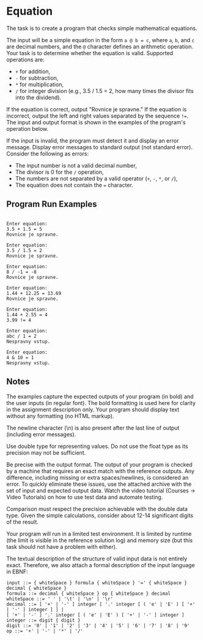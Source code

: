 # Equation

The task is to create a program that checks simple mathematical equations.

The input will be a simple equation in the form `a @ b = c`, where `a`, `b`, and `c` are decimal numbers, and the `@` character defines an arithmetic operation. Your task is to determine whether the equation is valid. Supported operations are:

- `+` for addition,
- `-` for subtraction,
- `*` for multiplication,
- `/` for integer division (e.g., 3.5 / 1.5 = 2, how many times the divisor fits into the dividend).

If the equation is correct, output "Rovnice je spravne." If the equation is incorrect, output the left and right values separated by the sequence `!=`. The input and output format is shown in the examples of the program's operation below.

If the input is invalid, the program must detect it and display an error message. Display error messages to standard output (not standard error). Consider the following as errors:

- The input number is not a valid decimal number,
- The divisor is 0 for the `/` operation,
- The numbers are not separated by a valid operator (`+`, `-`, `*`, or `/`),
- The equation does not contain the `=` character.

## Program Run Examples

```text

Enter equation:
3.5 + 1.5 = 5
Rovnice je spravne.

Enter equation:
3.5 / 1.5 = 2
Rovnice je spravne.

Enter equation:
8 / -1 = -8
Rovnice je spravne.

Enter equation:
1.44 + 12.25 = 13.69
Rovnice je spravne.

Enter equation:
1.44 + 2.55 = 4
3.99 != 4

Enter equation:
abc / 1 = 2
Nespravny vstup.

Enter equation:
4 & 10 = 1
Nespravny vstup.

```


## Notes

The examples capture the expected outputs of your program (in bold) and the user inputs (in regular font). The bold formatting is used here for clarity in the assignment description only. Your program should display text without any formatting (no HTML markup).

The newline character (\n) is also present after the last line of output (including error messages).

Use double type for representing values. Do not use the float type as its precision may not be sufficient.

Be precise with the output format. The output of your program is checked by a machine that requires an exact match with the reference outputs. Any difference, including missing or extra spaces/newlines, is considered an error. To quickly eliminate these issues, use the attached archive with the set of input and expected output data. Watch the video tutorial (Courses -> Video Tutorials) on how to use test data and automate testing.

Comparison must respect the precision achievable with the double data type. Given the simple calculations, consider about 12-14 significant digits of the result.

Your program will run in a limited test environment. It is limited by runtime (the limit is visible in the reference solution log) and memory size (but this task should not have a problem with either).

The textual description of the structure of valid input data is not entirely exact. Therefore, we also attach a formal description of the input language in EBNF:

```text
input ::= { whiteSpace } formula { whiteSpace } '=' { whiteSpace } decimal { whiteSpace }
formula ::= decimal { whiteSpace } op { whiteSpace } decimal
whiteSpace ::= ' ' | '\t' | '\n' | '\r'
decimal ::= [ '+' | '-' ] integer [ '.' integer [ ( 'e' | 'E' ) [ '+' | '-' ] integer ] ] |
[ '+' | '-' ] '.' integer [ ( 'e' | 'E' ) [ '+' | '-' ] integer ]
integer ::= digit { digit }
digit ::= '0' | '1' | '2' | '3' | '4' | '5' | '6' | '7' | '8' | '9'
op ::= '+' | '-' | '*' | '/'
```